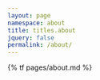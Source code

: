 ```yaml
---
layout: page
namespace: about
title: titles.about
jquery: false
permalink: /about/
---
```

<!-- Adds links to other languages on the post
<div align="right">
    {% for lang in site.languages %}
    {% unless site.lang == lang %}
        <a href="{% tl {{ page.namespace }} {{ lang }} %}" >{% t langs.{{ lang }} %}</a>

        {% assign next = forloop.index | plus: 1 %}

        {% if forloop.last != true and site.languages[forloop.index] != site.lang or site.languages[forloop.index] == site.lang and next < forloop.length %}
        <span class="separator"> &bull; </span>
        {% endif %}

    {% endunless %}
    {% endfor %}
</div>
-->

{% tf pages/about.md %}
